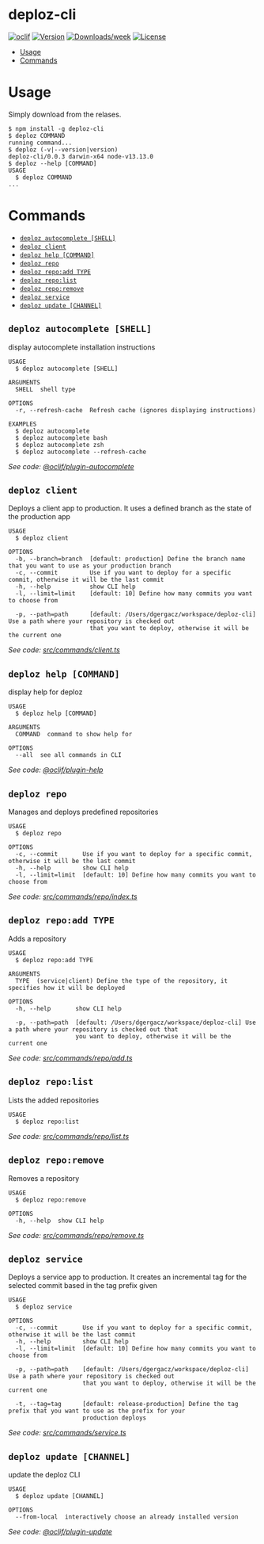 deploz-cli
==========



[![oclif](https://img.shields.io/badge/cli-oclif-brightgreen.svg)](https://oclif.io)
[![Version](https://img.shields.io/npm/v/deploz-cli.svg)](https://npmjs.org/package/deploz-cli)
[![Downloads/week](https://img.shields.io/npm/dw/deploz-cli.svg)](https://npmjs.org/package/deploz-cli)
[![License](https://img.shields.io/npm/l/deploz-cli.svg)](https://github.com/gergaczd/deploz-cli/blob/master/package.json)

<!-- toc -->
* [Usage](#usage)
* [Commands](#commands)
<!-- tocstop -->
# Usage
Simply download from the relases.
<!-- usage -->
```sh-session
$ npm install -g deploz-cli
$ deploz COMMAND
running command...
$ deploz (-v|--version|version)
deploz-cli/0.0.3 darwin-x64 node-v13.13.0
$ deploz --help [COMMAND]
USAGE
  $ deploz COMMAND
...
```
<!-- usagestop -->
# Commands
<!-- commands -->
* [`deploz autocomplete [SHELL]`](#deploz-autocomplete-shell)
* [`deploz client`](#deploz-client)
* [`deploz help [COMMAND]`](#deploz-help-command)
* [`deploz repo`](#deploz-repo)
* [`deploz repo:add TYPE`](#deploz-repoadd-type)
* [`deploz repo:list`](#deploz-repolist)
* [`deploz repo:remove`](#deploz-reporemove)
* [`deploz service`](#deploz-service)
* [`deploz update [CHANNEL]`](#deploz-update-channel)

## `deploz autocomplete [SHELL]`

display autocomplete installation instructions

```
USAGE
  $ deploz autocomplete [SHELL]

ARGUMENTS
  SHELL  shell type

OPTIONS
  -r, --refresh-cache  Refresh cache (ignores displaying instructions)

EXAMPLES
  $ deploz autocomplete
  $ deploz autocomplete bash
  $ deploz autocomplete zsh
  $ deploz autocomplete --refresh-cache
```

_See code: [@oclif/plugin-autocomplete](https://github.com/oclif/plugin-autocomplete/blob/v0.2.0/src/commands/autocomplete/index.ts)_

## `deploz client`

Deploys a client app to production. It uses a defined branch as the state of the production app

```
USAGE
  $ deploz client

OPTIONS
  -b, --branch=branch  [default: production] Define the branch name that you want to use as your production branch
  -c, --commit         Use if you want to deploy for a specific commit, otherwise it will be the last commit
  -h, --help           show CLI help
  -l, --limit=limit    [default: 10] Define how many commits you want to choose from

  -p, --path=path      [default: /Users/dgergacz/workspace/deploz-cli] Use a path where your repository is checked out
                       that you want to deploy, otherwise it will be the current one
```

_See code: [src/commands/client.ts](https://github.com/gergaczd/deploz-cli/blob/v0.0.3/src/commands/client.ts)_

## `deploz help [COMMAND]`

display help for deploz

```
USAGE
  $ deploz help [COMMAND]

ARGUMENTS
  COMMAND  command to show help for

OPTIONS
  --all  see all commands in CLI
```

_See code: [@oclif/plugin-help](https://github.com/oclif/plugin-help/blob/v3.2.0/src/commands/help.ts)_

## `deploz repo`

Manages and deploys predefined repositories

```
USAGE
  $ deploz repo

OPTIONS
  -c, --commit       Use if you want to deploy for a specific commit, otherwise it will be the last commit
  -h, --help         show CLI help
  -l, --limit=limit  [default: 10] Define how many commits you want to choose from
```

_See code: [src/commands/repo/index.ts](https://github.com/gergaczd/deploz-cli/blob/v0.0.3/src/commands/repo/index.ts)_

## `deploz repo:add TYPE`

Adds a repository

```
USAGE
  $ deploz repo:add TYPE

ARGUMENTS
  TYPE  (service|client) Define the type of the repository, it specifies how it will be deployed

OPTIONS
  -h, --help       show CLI help

  -p, --path=path  [default: /Users/dgergacz/workspace/deploz-cli] Use a path where your repository is checked out that
                   you want to deploy, otherwise it will be the current one
```

_See code: [src/commands/repo/add.ts](https://github.com/gergaczd/deploz-cli/blob/v0.0.3/src/commands/repo/add.ts)_

## `deploz repo:list`

Lists the added repositories

```
USAGE
  $ deploz repo:list
```

_See code: [src/commands/repo/list.ts](https://github.com/gergaczd/deploz-cli/blob/v0.0.3/src/commands/repo/list.ts)_

## `deploz repo:remove`

Removes a repository

```
USAGE
  $ deploz repo:remove

OPTIONS
  -h, --help  show CLI help
```

_See code: [src/commands/repo/remove.ts](https://github.com/gergaczd/deploz-cli/blob/v0.0.3/src/commands/repo/remove.ts)_

## `deploz service`

Deploys a service app to production. It creates an incremental tag for the selected commit based in the tag prefix given

```
USAGE
  $ deploz service

OPTIONS
  -c, --commit       Use if you want to deploy for a specific commit, otherwise it will be the last commit
  -h, --help         show CLI help
  -l, --limit=limit  [default: 10] Define how many commits you want to choose from

  -p, --path=path    [default: /Users/dgergacz/workspace/deploz-cli] Use a path where your repository is checked out
                     that you want to deploy, otherwise it will be the current one

  -t, --tag=tag      [default: release-production] Define the tag prefix that you want to use as the prefix for your
                     production deploys
```

_See code: [src/commands/service.ts](https://github.com/gergaczd/deploz-cli/blob/v0.0.3/src/commands/service.ts)_

## `deploz update [CHANNEL]`

update the deploz CLI

```
USAGE
  $ deploz update [CHANNEL]

OPTIONS
  --from-local  interactively choose an already installed version
```

_See code: [@oclif/plugin-update](https://github.com/oclif/plugin-update/blob/v1.4.0-3/src/commands/update.ts)_
<!-- commandsstop -->
